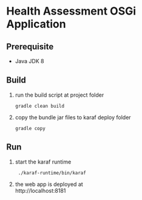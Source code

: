 # Health Assessment OSGi Application
## Prerequisite
- Java JDK 8

## Build
1. run the build script at project folder
    ```$xslt
    gradle clean build
    ```
2. copy the bundle jar files to karaf deploy folder
    ```$xslt
    gradle copy
    ```

## Run
1. start the karaf runtime
   ```$xslt
    ./karaf-runtime/bin/karaf
    ```
2. the web app is deployed at\
    http://localhost:8181
